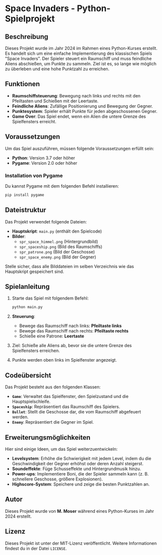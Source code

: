 # Space Invaders - Python-Spielprojekt

## Beschreibung

Dieses Projekt wurde im Jahr 2024 im Rahmen eines Python-Kurses erstellt. Es handelt sich um eine einfache Implementierung des klassischen Spiels "Space Invaders". Der Spieler steuert ein Raumschiff und muss feindliche Aliens abschießen, um Punkte zu sammeln. Ziel ist es, so lange wie möglich zu überleben und eine hohe Punktzahl zu erreichen.

## Funktionen

- **Raumschiffsteuerung**: Bewegung nach links und rechts mit den Pfeiltasten und Schießen mit der Leertaste.
- **Feindliche Aliens**: Zufällige Positionierung und Bewegung der Gegner.
- **Punktesystem**: Spieler erhält Punkte für jeden abgeschossenen Gegner.
- **Game Over**: Das Spiel endet, wenn ein Alien die untere Grenze des Spielfensters erreicht.

## Voraussetzungen

Um das Spiel auszuführen, müssen folgende Voraussetzungen erfüllt sein:

- **Python**: Version 3.7 oder höher
- **Pygame**: Version 2.0 oder höher

### Installation von Pygame

Du kannst Pygame mit dem folgenden Befehl installieren:

```bash
pip install pygame
```

## Dateistruktur

Das Projekt verwendet folgende Dateien:

- **Hauptskript**: `main.py` (enthält den Spielcode)
- **Bilder**:
  - `spr_space_himmel.png` (Hintergrundbild)
  - `spr_spaceship.png` (Bild des Raumschiffs)
  - `spr_patrone.png` (Bild der Geschosse)
  - `spr_space_enemy.png` (Bild der Gegner)

Stelle sicher, dass alle Bilddateien im selben Verzeichnis wie das Hauptskript gespeichert sind.

## Spielanleitung

1. Starte das Spiel mit folgendem Befehl:

   ```bash
   python main.py
   ```

2. **Steuerung**:

   - Bewege das Raumschiff nach links: **Pfeiltaste links**
   - Bewege das Raumschiff nach rechts: **Pfeiltaste rechts**
   - Schieße eine Patrone: **Leertaste**

3. Ziel: Schieße alle Aliens ab, bevor sie die untere Grenze des Spielfensters erreichen.

4. Punkte werden oben links im Spielfenster angezeigt.

## Codeübersicht

Das Projekt besteht aus den folgenden Klassen:

- **`Game`**: Verwaltet das Spielfenster, den Spielzustand und die Hauptspielschleife.
- **`Spaceship`**: Repräsentiert das Raumschiff des Spielers.
- **`Bullet`**: Stellt die Geschosse dar, die vom Raumschiff abgefeuert werden.
- **`Enemy`**: Repräsentiert die Gegner im Spiel.

## Erweiterungsmöglichkeiten

Hier sind einige Ideen, um das Spiel weiterzuentwickeln:

- **Levelsystem**: Erhöhe die Schwierigkeit mit jedem Level, indem du die Geschwindigkeit der Gegner erhöhst oder deren Anzahl steigerst.
- **Soundeffekte**: Füge Schusseffekte und Hintergrundmusik hinzu.
- **Power-ups**: Implementiere Boni, die der Spieler sammeln kann (z. B. schnellere Geschosse, größere Explosionen).
- **Highscore-System**: Speichere und zeige die besten Punktzahlen an.

## Autor

Dieses Projekt wurde von **M. Moser** während eines Python-Kurses im Jahr 2024 erstellt.

## Lizenz

Dieses Projekt ist unter der MIT-Lizenz veröffentlicht. Weitere Informationen findest du in der Datei `LICENSE`.


